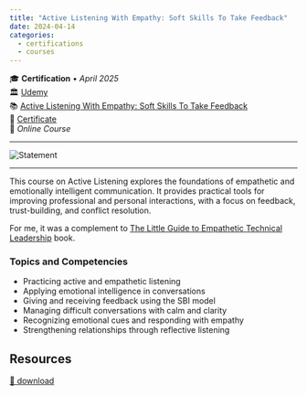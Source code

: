 ```yaml
---
title: "Active Listening With Empathy: Soft Skills To Take Feedback"
date: 2024-04-14
categories:
  - certifications
  - courses
---
```

🎓 **Certification** • _April 2025_  
🏛️ [Udemy](https://www.udemy.com/)  
📚 [Active Listening With Empathy: Soft Skills To Take Feedback](https://www.udemy.com/course/active-listening-skills)  
📜 [Certificate](https://www.udemy.com/certificate/UC-7289db6f-2618-4078-86e3-711f579a1497/)  
📍 _Online Course_  

---

![Statement](../UC-7289db6f-2618-4078-86e3-711f579a1497.jpg)

---

This course on Active Listening explores the foundations of empathetic and emotionally intelligent communication. It provides practical tools for improving professional and personal interactions, with a focus on feedback, trust-building, and conflict resolution.

For me, it was a complement to [The Little Guide to Empathetic Technical Leadership](../../../../../learnings/books/the-little-guide-to-empathetic-technical-leadership/overview/) book.


### Topics and Competencies

- Practicing active and empathetic listening
- Applying emotional intelligence in conversations
- Giving and receiving feedback using the SBI model
- Managing difficult conversations with calm and clarity
- Recognizing emotional cues and responding with empathy
- Strengthening relationships through reflective listening


## Resources

[💾 download](../UC-7289db6f-2618-4078-86e3-711f579a1497.pdf)  
